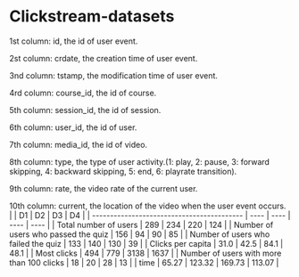 # Clickstream-datasets
1st column: id, the id of user event. 

2st column: crdate, the creation time of user event.

3nd column: tstamp, the modification time of user event.

4rd column: course_id, the id of course.

5th column: session_id, the id of session.

6th column: user_id, the id of user.

7th column: media_id, the id of video.

8th column: type, the type of user activity.(1: play, 2: pause, 3: forward skipping, 4: backward skipping, 5: end, 6: playrate transition). 

9th column: rate, the video rate of the current user.

10th column: current, the location of the video when the user event occurs.
|                                            | D1   | D2   | D3   | D4   |
| ------------------------------------------ | ---- | ---- | ---- | ---- |
| Total number of users                      | 289  | 234  | 220  | 124  |
| Number of users who passed the quiz        | 156  | 94   | 90   | 85   |
| Number of users who failed the quiz        | 133  | 140  | 130  | 39   |
| Clicks per capita                          | 31.0 | 42.5 | 84.1 | 48.1 |
| Most clicks                                | 494  | 779  | 3138 | 1637 |
| Number of users with more than 100  clicks | 18   | 20   | 28   | 13   |
| time | 65.27   | 123.32   | 169.73   | 113.07   |
